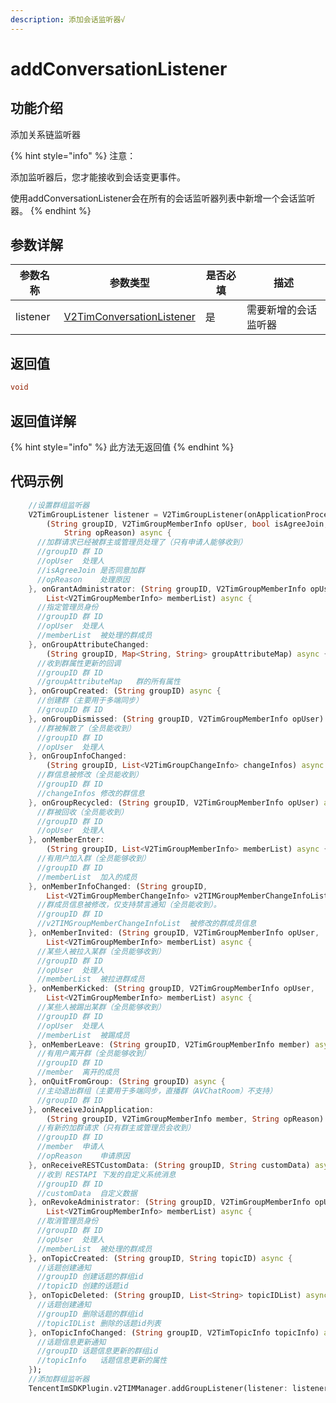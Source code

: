 ```yaml
---
description: 添加会话监听器√
---
```


# addConversationListener

## 功能介绍

添加关系链监听器

{% hint style="info" %}
注意：

添加监听器后，您才能接收到会话变更事件。

使用addConversationListener会在所有的会话监听器列表中新增一个会话监听器。
{% endhint %}

## 参数详解

| 参数名称     | 参数类型                                                                                | 是否必填 | 描述         |
| -------- | ----------------------------------------------------------------------------------- | ---- | ---------- |
| listener | [V2TimConversationListener](../guan-jian-lei/listener/v2timconversationlistener.md) | 是    | 需要新增的会话监听器 |

## 返回值

```dart
void
```

## 返回值详解

{% hint style="info" %}
此方法无返回值
{% endhint %}

## 代码示例

```dart
    //设置群组监听器
    V2TimGroupListener listener = V2TimGroupListener(onApplicationProcessed:
        (String groupID, V2TimGroupMemberInfo opUser, bool isAgreeJoin,
            String opReason) async {
      //加群请求已经被群主或管理员处理了（只有申请人能够收到）
      //groupID	群 ID
      //opUser	处理人
      //isAgreeJoin	是否同意加群
      //opReason	处理原因
    }, onGrantAdministrator: (String groupID, V2TimGroupMemberInfo opUser,
        List<V2TimGroupMemberInfo> memberList) async {
      //指定管理员身份
      //groupID	群 ID
      //opUser	处理人
      //memberList	被处理的群成员
    }, onGroupAttributeChanged:
        (String groupID, Map<String, String> groupAttributeMap) async {
      //收到群属性更新的回调
      //groupID	群 ID
      //groupAttributeMap	群的所有属性
    }, onGroupCreated: (String groupID) async {
      //创建群（主要用于多端同步）
      //groupID	群 ID
    }, onGroupDismissed: (String groupID, V2TimGroupMemberInfo opUser) async {
      //群被解散了（全员能收到）
      //groupID	群 ID
      //opUser	处理人
    }, onGroupInfoChanged:
        (String groupID, List<V2TimGroupChangeInfo> changeInfos) async {
      //群信息被修改（全员能收到）
      //groupID	群 ID
      //changeInfos	修改的群信息
    }, onGroupRecycled: (String groupID, V2TimGroupMemberInfo opUser) async {
      //群被回收（全员能收到）
      //groupID	群 ID
      //opUser	处理人
    }, onMemberEnter:
        (String groupID, List<V2TimGroupMemberInfo> memberList) async {
      //有用户加入群（全员能够收到）
      //groupID	群 ID
      //memberList	加入的成员
    }, onMemberInfoChanged: (String groupID,
        List<V2TimGroupMemberChangeInfo> v2TIMGroupMemberChangeInfoList) async {
      //群成员信息被修改，仅支持禁言通知（全员能收到）。
      //groupID	群 ID
      //v2TIMGroupMemberChangeInfoList	被修改的群成员信息
    }, onMemberInvited: (String groupID, V2TimGroupMemberInfo opUser,
        List<V2TimGroupMemberInfo> memberList) async {
      //某些人被拉入某群（全员能够收到）
      //groupID	群 ID
      //opUser	处理人
      //memberList	被拉进群成员
    }, onMemberKicked: (String groupID, V2TimGroupMemberInfo opUser,
        List<V2TimGroupMemberInfo> memberList) async {
      //某些人被踢出某群（全员能够收到）
      //groupID	群 ID
      //opUser	处理人
      //memberList	被踢成员
    }, onMemberLeave: (String groupID, V2TimGroupMemberInfo member) async {
      //有用户离开群（全员能够收到）
      //groupID	群 ID
      //member	离开的成员
    }, onQuitFromGroup: (String groupID) async {
      //主动退出群组（主要用于多端同步，直播群（AVChatRoom）不支持）
      //groupID	群 ID
    }, onReceiveJoinApplication:
        (String groupID, V2TimGroupMemberInfo member, String opReason) async {
      //有新的加群请求（只有群主或管理员会收到）
      //groupID	群 ID
      //member	申请人
      //opReason	申请原因
    }, onReceiveRESTCustomData: (String groupID, String customData) async {
      //收到 RESTAPI 下发的自定义系统消息
      //groupID	群 ID
      //customData	自定义数据
    }, onRevokeAdministrator: (String groupID, V2TimGroupMemberInfo opUser,
        List<V2TimGroupMemberInfo> memberList) async {
      //取消管理员身份
      //groupID	群 ID
      //opUser	处理人
      //memberList	被处理的群成员
    }, onTopicCreated: (String groupID, String topicID) async {
      //话题创建通知
      //groupID	创建话题的群组id
      //topicID	创建的话题id
    }, onTopicDeleted: (String groupID, List<String> topicIDList) async {
      //话题创建通知
      //groupID	删除话题的群组id
      //topicIDList	删除的话题id列表
    }, onTopicInfoChanged: (String groupID, V2TimTopicInfo topicInfo) async {
      //话题信息更新通知
      //groupID	话题信息更新的群组id
      //topicInfo	话题信息更新的属性
    });
    //添加群组监听器
    TencentImSDKPlugin.v2TIMManager.addGroupListener(listener: listener);
```
